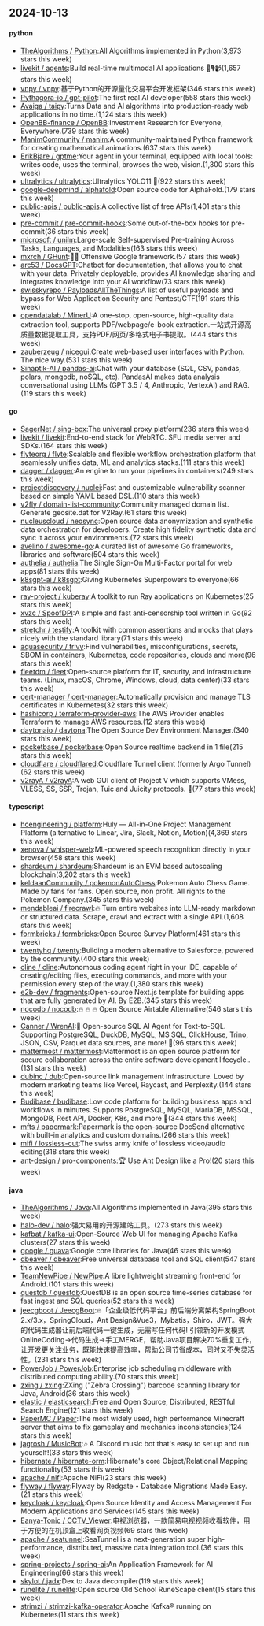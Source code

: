 ## 2024-10-13

#### python
* [TheAlgorithms / Python](https://github.com/TheAlgorithms/Python):All Algorithms implemented in Python(3,973 stars this week)
* [livekit / agents](https://github.com/livekit/agents):Build real-time multimodal AI applications 🤖🎙️📹(1,657 stars this week)
* [vnpy / vnpy](https://github.com/vnpy/vnpy):基于Python的开源量化交易平台开发框架(346 stars this week)
* [Pythagora-io / gpt-pilot](https://github.com/Pythagora-io/gpt-pilot):The first real AI developer(558 stars this week)
* [Avaiga / taipy](https://github.com/Avaiga/taipy):Turns Data and AI algorithms into production-ready web applications in no time.(1,124 stars this week)
* [OpenBB-finance / OpenBB](https://github.com/OpenBB-finance/OpenBB):Investment Research for Everyone, Everywhere.(739 stars this week)
* [ManimCommunity / manim](https://github.com/ManimCommunity/manim):A community-maintained Python framework for creating mathematical animations.(637 stars this week)
* [ErikBjare / gptme](https://github.com/ErikBjare/gptme):Your agent in your terminal, equipped with local tools: writes code, uses the terminal, browses the web, vision.(1,300 stars this week)
* [ultralytics / ultralytics](https://github.com/ultralytics/ultralytics):Ultralytics YOLO11 🚀(922 stars this week)
* [google-deepmind / alphafold](https://github.com/google-deepmind/alphafold):Open source code for AlphaFold.(179 stars this week)
* [public-apis / public-apis](https://github.com/public-apis/public-apis):A collective list of free APIs(1,401 stars this week)
* [pre-commit / pre-commit-hooks](https://github.com/pre-commit/pre-commit-hooks):Some out-of-the-box hooks for pre-commit(36 stars this week)
* [microsoft / unilm](https://github.com/microsoft/unilm):Large-scale Self-supervised Pre-training Across Tasks, Languages, and Modalities(163 stars this week)
* [mxrch / GHunt](https://github.com/mxrch/GHunt):🕵️‍♂️ Offensive Google framework.(57 stars this week)
* [arc53 / DocsGPT](https://github.com/arc53/DocsGPT):Chatbot for documentation, that allows you to chat with your data. Privately deployable, provides AI knowledge sharing and integrates knowledge into your AI workflow(73 stars this week)
* [swisskyrepo / PayloadsAllTheThings](https://github.com/swisskyrepo/PayloadsAllTheThings):A list of useful payloads and bypass for Web Application Security and Pentest/CTF(191 stars this week)
* [opendatalab / MinerU](https://github.com/opendatalab/MinerU):A one-stop, open-source, high-quality data extraction tool, supports PDF/webpage/e-book extraction.一站式开源高质量数据提取工具，支持PDF/网页/多格式电子书提取。(444 stars this week)
* [zauberzeug / nicegui](https://github.com/zauberzeug/nicegui):Create web-based user interfaces with Python. The nice way.(531 stars this week)
* [Sinaptik-AI / pandas-ai](https://github.com/Sinaptik-AI/pandas-ai):Chat with your database (SQL, CSV, pandas, polars, mongodb, noSQL, etc). PandasAI makes data analysis conversational using LLMs (GPT 3.5 / 4, Anthropic, VertexAI) and RAG.(119 stars this week)

#### go
* [SagerNet / sing-box](https://github.com/SagerNet/sing-box):The universal proxy platform(236 stars this week)
* [livekit / livekit](https://github.com/livekit/livekit):End-to-end stack for WebRTC. SFU media server and SDKs.(164 stars this week)
* [flyteorg / flyte](https://github.com/flyteorg/flyte):Scalable and flexible workflow orchestration platform that seamlessly unifies data, ML and analytics stacks.(111 stars this week)
* [dagger / dagger](https://github.com/dagger/dagger):An engine to run your pipelines in containers(249 stars this week)
* [projectdiscovery / nuclei](https://github.com/projectdiscovery/nuclei):Fast and customizable vulnerability scanner based on simple YAML based DSL.(110 stars this week)
* [v2fly / domain-list-community](https://github.com/v2fly/domain-list-community):Community managed domain list. Generate geosite.dat for V2Ray.(61 stars this week)
* [nucleuscloud / neosync](https://github.com/nucleuscloud/neosync):Open source data anonymization and synthetic data orchestration for developers. Create high fidelity synthetic data and sync it across your environments.(72 stars this week)
* [avelino / awesome-go](https://github.com/avelino/awesome-go):A curated list of awesome Go frameworks, libraries and software(504 stars this week)
* [authelia / authelia](https://github.com/authelia/authelia):The Single Sign-On Multi-Factor portal for web apps(81 stars this week)
* [k8sgpt-ai / k8sgpt](https://github.com/k8sgpt-ai/k8sgpt):Giving Kubernetes Superpowers to everyone(66 stars this week)
* [ray-project / kuberay](https://github.com/ray-project/kuberay):A toolkit to run Ray applications on Kubernetes(25 stars this week)
* [xvzc / SpoofDPI](https://github.com/xvzc/SpoofDPI):A simple and fast anti-censorship tool written in Go(92 stars this week)
* [stretchr / testify](https://github.com/stretchr/testify):A toolkit with common assertions and mocks that plays nicely with the standard library(71 stars this week)
* [aquasecurity / trivy](https://github.com/aquasecurity/trivy):Find vulnerabilities, misconfigurations, secrets, SBOM in containers, Kubernetes, code repositories, clouds and more(96 stars this week)
* [fleetdm / fleet](https://github.com/fleetdm/fleet):Open-source platform for IT, security, and infrastructure teams. (Linux, macOS, Chrome, Windows, cloud, data center)(33 stars this week)
* [cert-manager / cert-manager](https://github.com/cert-manager/cert-manager):Automatically provision and manage TLS certificates in Kubernetes(32 stars this week)
* [hashicorp / terraform-provider-aws](https://github.com/hashicorp/terraform-provider-aws):The AWS Provider enables Terraform to manage AWS resources.(12 stars this week)
* [daytonaio / daytona](https://github.com/daytonaio/daytona):The Open Source Dev Environment Manager.(340 stars this week)
* [pocketbase / pocketbase](https://github.com/pocketbase/pocketbase):Open Source realtime backend in 1 file(215 stars this week)
* [cloudflare / cloudflared](https://github.com/cloudflare/cloudflared):Cloudflare Tunnel client (formerly Argo Tunnel)(62 stars this week)
* [v2rayA / v2rayA](https://github.com/v2rayA/v2rayA):A web GUI client of Project V which supports VMess, VLESS, SS, SSR, Trojan, Tuic and Juicity protocols. 🚀(77 stars this week)

#### typescript
* [hcengineering / platform](https://github.com/hcengineering/platform):Huly — All-in-One Project Management Platform (alternative to Linear, Jira, Slack, Notion, Motion)(4,369 stars this week)
* [xenova / whisper-web](https://github.com/xenova/whisper-web):ML-powered speech recognition directly in your browser(458 stars this week)
* [shardeum / shardeum](https://github.com/shardeum/shardeum):Shardeum is an EVM based autoscaling blockchain(3,202 stars this week)
* [keldaanCommunity / pokemonAutoChess](https://github.com/keldaanCommunity/pokemonAutoChess):Pokemon Auto Chess Game. Made by fans for fans. Open source, non profit. All rights to the Pokemon Company.(345 stars this week)
* [mendableai / firecrawl](https://github.com/mendableai/firecrawl):🔥 Turn entire websites into LLM-ready markdown or structured data. Scrape, crawl and extract with a single API.(1,608 stars this week)
* [formbricks / formbricks](https://github.com/formbricks/formbricks):Open Source Survey Platform(461 stars this week)
* [twentyhq / twenty](https://github.com/twentyhq/twenty):Building a modern alternative to Salesforce, powered by the community.(400 stars this week)
* [cline / cline](https://github.com/cline/cline):Autonomous coding agent right in your IDE, capable of creating/editing files, executing commands, and more with your permission every step of the way.(1,380 stars this week)
* [e2b-dev / fragments](https://github.com/e2b-dev/fragments):Open-source Next.js template for building apps that are fully generated by AI. By E2B.(345 stars this week)
* [nocodb / nocodb](https://github.com/nocodb/nocodb):🔥 🔥 🔥 Open Source Airtable Alternative(546 stars this week)
* [Canner / WrenAI](https://github.com/Canner/WrenAI):🚀 Open-source SQL AI Agent for Text-to-SQL. Supporting PostgreSQL, DuckDB, MySQL, MS SQL, ClickHouse, Trino, JSON, CSV, Parquet data sources, ane more! 🚀(96 stars this week)
* [mattermost / mattermost](https://github.com/mattermost/mattermost):Mattermost is an open source platform for secure collaboration across the entire software development lifecycle..(131 stars this week)
* [dubinc / dub](https://github.com/dubinc/dub):Open-source link management infrastructure. Loved by modern marketing teams like Vercel, Raycast, and Perplexity.(144 stars this week)
* [Budibase / budibase](https://github.com/Budibase/budibase):Low code platform for building business apps and workflows in minutes. Supports PostgreSQL, MySQL, MariaDB, MSSQL, MongoDB, Rest API, Docker, K8s, and more 🚀(344 stars this week)
* [mfts / papermark](https://github.com/mfts/papermark):Papermark is the open-source DocSend alternative with built-in analytics and custom domains.(266 stars this week)
* [mifi / lossless-cut](https://github.com/mifi/lossless-cut):The swiss army knife of lossless video/audio editing(318 stars this week)
* [ant-design / pro-components](https://github.com/ant-design/pro-components):🏆 Use Ant Design like a Pro!(20 stars this week)

#### java
* [TheAlgorithms / Java](https://github.com/TheAlgorithms/Java):All Algorithms implemented in Java(395 stars this week)
* [halo-dev / halo](https://github.com/halo-dev/halo):强大易用的开源建站工具。(273 stars this week)
* [kafbat / kafka-ui](https://github.com/kafbat/kafka-ui):Open-Source Web UI for managing Apache Kafka clusters(27 stars this week)
* [google / guava](https://github.com/google/guava):Google core libraries for Java(46 stars this week)
* [dbeaver / dbeaver](https://github.com/dbeaver/dbeaver):Free universal database tool and SQL client(547 stars this week)
* [TeamNewPipe / NewPipe](https://github.com/TeamNewPipe/NewPipe):A libre lightweight streaming front-end for Android.(101 stars this week)
* [questdb / questdb](https://github.com/questdb/questdb):QuestDB is an open source time-series database for fast ingest and SQL queries(52 stars this week)
* [jeecgboot / JeecgBoot](https://github.com/jeecgboot/JeecgBoot):🔥「企业级低代码平台」前后端分离架构SpringBoot 2.x/3.x，SpringCloud，Ant Design&Vue3，Mybatis，Shiro，JWT。强大的代码生成器让前后端代码一键生成，无需写任何代码! 引领新的开发模式OnlineCoding->代码生成->手工MERGE，帮助Java项目解决70%重复工作，让开发更关注业务，既能快速提高效率，帮助公司节省成本，同时又不失灵活性。(231 stars this week)
* [PowerJob / PowerJob](https://github.com/PowerJob/PowerJob):Enterprise job scheduling middleware with distributed computing ability.(70 stars this week)
* [zxing / zxing](https://github.com/zxing/zxing):ZXing ("Zebra Crossing") barcode scanning library for Java, Android(36 stars this week)
* [elastic / elasticsearch](https://github.com/elastic/elasticsearch):Free and Open Source, Distributed, RESTful Search Engine(121 stars this week)
* [PaperMC / Paper](https://github.com/PaperMC/Paper):The most widely used, high performance Minecraft server that aims to fix gameplay and mechanics inconsistencies(124 stars this week)
* [jagrosh / MusicBot](https://github.com/jagrosh/MusicBot):🎶 A Discord music bot that's easy to set up and run yourself!(33 stars this week)
* [hibernate / hibernate-orm](https://github.com/hibernate/hibernate-orm):Hibernate's core Object/Relational Mapping functionality(53 stars this week)
* [apache / nifi](https://github.com/apache/nifi):Apache NiFi(23 stars this week)
* [flyway / flyway](https://github.com/flyway/flyway):Flyway by Redgate • Database Migrations Made Easy.(21 stars this week)
* [keycloak / keycloak](https://github.com/keycloak/keycloak):Open Source Identity and Access Management For Modern Applications and Services(145 stars this week)
* [Eanya-Tonic / CCTV_Viewer](https://github.com/Eanya-Tonic/CCTV_Viewer):电视浏览器，一款简易电视视频收看软件，用于方便的在机顶盒上收看网页视频(69 stars this week)
* [apache / seatunnel](https://github.com/apache/seatunnel):SeaTunnel is a next-generation super high-performance, distributed, massive data integration tool.(36 stars this week)
* [spring-projects / spring-ai](https://github.com/spring-projects/spring-ai):An Application Framework for AI Engineering(66 stars this week)
* [skylot / jadx](https://github.com/skylot/jadx):Dex to Java decompiler(119 stars this week)
* [runelite / runelite](https://github.com/runelite/runelite):Open source Old School RuneScape client(15 stars this week)
* [strimzi / strimzi-kafka-operator](https://github.com/strimzi/strimzi-kafka-operator):Apache Kafka® running on Kubernetes(11 stars this week)
